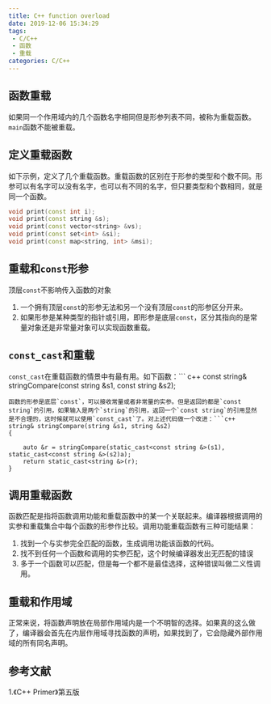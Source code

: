 ```yaml
---
title: C++ function overload
date: 2019-12-06 15:34:29
tags:
 - C/C++
 - 函数
 - 重载
categories: C/C++
---
```


## 函数重载
如果同一个作用域内的几个函数名字相同但是形参列表不同，被称为重载函数。`main`函数不能被重载。

## 定义重载函数
如下示例，定义了几个重载函数。重载函数的区别在于形参的类型和个数不同。形参可以有名字可以没有名字，也可以有不同的名字，但只要类型和个数相同，就是同一个函数。
``` c++
void print(const int i);
void print(const string &s);
void print(const vector<string> &vs);
void print(const set<int> &si);
void print(const map<string, int> &msi);
```

## 重载和`const`形参
顶层`const`不影响传入函数的对象
1. 一个拥有顶层`const`的形参无法和另一个没有顶层`const`的形参区分开来。
2. 如果形参是某种类型的指针或引用，即形参是底层`const`，区分其指向的是常量对象还是非常量对象可以实现函数重载。

## `const_cast`和重载
`const_cast`在重载函数的情景中有最有用。如下函数：``` c++
const string& stringCompare(const string &s1, const string &s2);
```
函数的形参是底层`const`，可以接收常量或者非常量的实参。但是返回的都是`const string`的引用，如果输入是两个`string`的引用，返回一个`const string`的引用显然是不合理的，这时候就可以使用`const_cast`了。对上述代码做一个改进：```c++
string& stringCompare(string &s1, string &s2)
{

    auto &r = stringCompare(static_cast<const string &>(s1), static_cast<const string &>(s2)a);
    return static_cast<string &>(r);
}

```

## 调用重载函数
函数匹配是指将函数调用功能和重载函数中的某一个关联起来。编译器根据调用的实参和重载集合中每个函数的形参作比较。调用功能重载函数有三种可能结果：
1. 找到一个与实参完全匹配的函数，生成调用功能该函数的代码。
2. 找不到任何一个函数和调用的实参匹配，这个时候编译器发出无匹配的错误
3. 多于一个函数可以匹配，但是每一个都不是最佳选择，这种错误叫做二义性调用。

## 重载和作用域
正常来说，将函数声明放在局部作用域内是一个不明智的选择。如果真的这么做了，编译器会首先在内层作用域寻找函数的声明，如果找到了，它会隐藏外部作用域的所有同名声明。

## 参考文献
1.《C++ Primer》第五版

